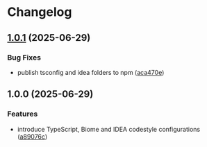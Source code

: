 # Changelog

## [1.0.1](https://github.com/toverux/blanc-hopital-config/compare/v1.0.0...v1.0.1) (2025-06-29)


### Bug Fixes

* publish tsconfig and idea folders to npm ([aca470e](https://github.com/toverux/blanc-hopital-config/commit/aca470e5cdce081e1e7ffdd1223c6d50e0a358a1))

## 1.0.0 (2025-06-29)


### Features

* introduce TypeScript, Biome and IDEA codestyle configurations ([a89076c](https://github.com/toverux/blanc-hopital-config/commit/a89076cbf1995ec716f13fecbda27ca98f4c2082))
